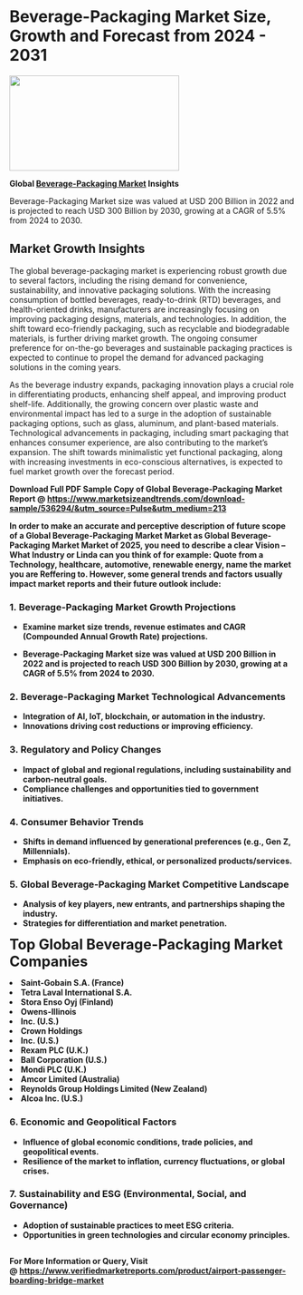 <H1>Beverage-Packaging Market Size, Growth and Forecast from 2024 - 2031</H1><img class="aligncenter size-medium wp-image-584254" src="https://thirdeyenews.in/wp-content/uploads/2024/09/Global-Market-Research-300x168.jpeg" alt="" width="300" height="168" /><p><strong>Global&nbsp;<a href="https://www.marketsizeandtrends.com/download-sample/536294/&amp;utm_source=Pulse&amp;utm_medium=213">Beverage-Packaging Market</a> Insights</strong></p><p>Beverage-Packaging Market size was valued at USD 200 Billion in 2022 and is projected to reach USD 300 Billion by 2030, growing at a CAGR of 5.5% from 2024 to 2030.</p><p><h2>Market Growth Insights</h2> <p>The global beverage-packaging market is experiencing robust growth due to several factors, including the rising demand for convenience, sustainability, and innovative packaging solutions. With the increasing consumption of bottled beverages, ready-to-drink (RTD) beverages, and health-oriented drinks, manufacturers are increasingly focusing on improving packaging designs, materials, and technologies. In addition, the shift toward eco-friendly packaging, such as recyclable and biodegradable materials, is further driving market growth. The ongoing consumer preference for on-the-go beverages and sustainable packaging practices is expected to continue to propel the demand for advanced packaging solutions in the coming years.</p> <p><strong></strong></p> <p>As the beverage industry expands, packaging innovation plays a crucial role in differentiating products, enhancing shelf appeal, and improving product shelf-life. Additionally, the growing concern over plastic waste and environmental impact has led to a surge in the adoption of sustainable packaging options, such as glass, aluminum, and plant-based materials. Technological advancements in packaging, including smart packaging that enhances consumer experience, are also contributing to the market’s expansion. The shift towards minimalistic yet functional packaging, along with increasing investments in eco-conscious alternatives, is expected to fuel market growth over the forecast period.</p> <p><strong></p><p><span class=""><strong>Download Full PDF Sample Copy of Global Beverage-Packaging Market Report</strong> @ <a href="https://www.marketsizeandtrends.com/download-sample/536294/&amp;utm_source=Pulse&amp;utm_medium=213" target="_blank">https://www.marketsizeandtrends.com/download-sample/536294/&amp;utm_source=Pulse&amp;utm_medium=213</a></span></p><p>In order to make an accurate and perceptive description of future scope of a Global&nbsp;Beverage-Packaging Market Market as Global&nbsp;Beverage-Packaging Market Market of 2025, you need to describe a clear Vision &ndash; What Industry or Linda can you think of for example: Quote from a Technology, healthcare, automotive, renewable energy, name the market you are Reffering to. However, some general trends and factors usually impact market reports and their future outlook include:</p><h3>1.&nbsp;<strong>Beverage-Packaging Market Growth Projections</strong></h3><ul><li>Examine market size trends, revenue estimates and CAGR (Compounded Annual Growth Rate) projections.</li><li><p>Beverage-Packaging Market size was valued at USD 200 Billion in 2022 and is projected to reach USD 300 Billion by 2030, growing at a CAGR of 5.5% from 2024 to 2030.</p></li></ul><h3>2.&nbsp;<strong>Beverage-Packaging Market Technological Advancements</strong></h3><ul><li>Integration of AI, IoT, blockchain, or automation in the industry.</li><li>Innovations driving cost reductions or improving efficiency.</li></ul><h3>3.&nbsp;<strong>Regulatory and Policy Changes</strong></h3><ul><li>Impact of global and regional regulations, including sustainability and carbon-neutral goals.</li><li>Compliance challenges and opportunities tied to government initiatives.</li></ul><h3>4.&nbsp;<strong>Consumer Behavior Trends</strong></h3><ul><li>Shifts in demand influenced by generational preferences (e.g., Gen Z, Millennials).</li><li>Emphasis on eco-friendly, ethical, or personalized products/services.</li></ul><h3>5.&nbsp;<strong>Global Beverage-Packaging Market Competitive Landscape</strong></h3><ul><li>Analysis of key players, new entrants, and partnerships shaping the industry.</li><li>Strategies for differentiation and market penetration.</li></ul><p data-pm-slice="1 1 []"><span style="color: inherit; font-family: inherit; font-size: 25px;">Top Global Beverage-Packaging Market Companies</span></p><div class="" data-test-id=""><p><li>Saint-Gobain S.A. (France)</li><li> Tetra Laval International S.A.</li><li> Stora Enso Oyj (Finland)</li><li> Owens-Illinois</li><li> Inc. (U.S.)</li><li> Crown Holdings</li><li> Inc. (U.S.)</li><li> Rexam PLC (U.K.)</li><li> Ball Corporation (U.S.)</li><li> Mondi PLC (U.K.)</li><li> Amcor Limited (Australia)</li><li> Reynolds Group Holdings Limited (New Zealand)</li><li> Alcoa Inc. (U.S.)</li></p></div><h3>6.&nbsp;<strong>Economic and Geopolitical Factors</strong></h3><ul><li>Influence of global economic conditions, trade policies, and geopolitical events.</li><li>Resilience of the market to inflation, currency fluctuations, or global crises.</li></ul><h3>7.&nbsp;<strong>Sustainability and ESG (Environmental, Social, and Governance)</strong></h3><ul><li>Adoption of sustainable practices to meet ESG criteria.</li><li>Opportunities in green technologies and circular economy principles.</li></ul><h2><strong style="font-size: 14px;">For More Information or Query, Visit @&nbsp;</strong><a style="background-color: #ffffff; font-size: 14px;" href="https://www.marketsizeandtrends.com/report/beverage-packaging-market/" target="_blank">https://www.verifiedmarketreports.com/product/airport-passenger-boarding-bridge-market</a></h2>
